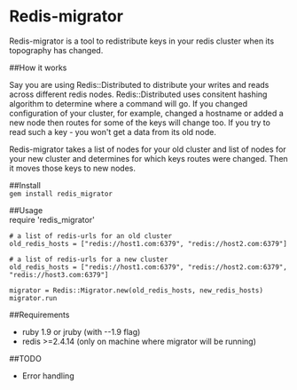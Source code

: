Redis-migrator
==============
Redis-migrator is a tool to redistribute keys in your redis cluster when its topography has
changed. 

##How it works

Say you are using Redis::Distributed to distribute your writes and reads across different
redis nodes. Redis::Distributed uses consitent hashing algorithm to determine where a command
will go. If you changed configuration of your cluster, for example, changed a hostname or added a new node then routes for some of the keys will change too. If you try to read such a key - you won't get a data from its old node.

Redis-migrator takes a list of nodes for your old cluster and list of nodes for your new cluster 
and determines for which keys routes were changed. Then it moves those keys to new nodes.

##Install  
`gem install redis_migrator`

##Usage  
    require 'redis_migrator'

    # a list of redis-urls for an old cluster
    old_redis_hosts = ["redis://host1.com:6379", "redis://host2.com:6379"]

    # a list of redis-urls for a new cluster
    old_redis_hosts = ["redis://host1.com:6379", "redis://host2.com:6379", "redis://host3.com:6379"]

    migrator = Redis::Migrator.new(old_redis_hosts, new_redis_hosts)
    migrator.run

##Requirements
* ruby 1.9 or jruby (with --1.9 flag)
* redis >=2.4.14 (only on machine where migrator will be running)

##TODO
* Error handling 
